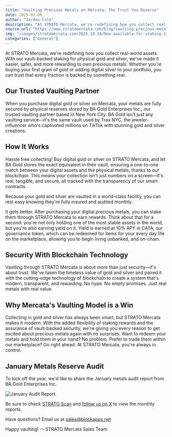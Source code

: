 ```yaml
---
title: "Vaulting Precious Metals on Mercata: The Trust You Deserve"
date: 2025-02-06
author: "Jordan Cole"
description: "At STRATO Mercata, we're redefining how you collect real-world assets. With our vault-backed staking for physical gold and silver, we've made it easier, safer, and more rewarding to own precious metals."
source_url: "https://www.stratomercata.com/blog/vaulting-precious-metals-on-mercata-the-trust-you-deserve"
img: "/images/stratomercata.com/2025.10.14/Now-available-for-staking-2-1024x576.jpg"
categories: ["General"]
---
```


At STRATO Mercata, we're redefining how you collect real-world assets. With our vault-backed staking for physical gold and silver, we've made it easier, safer, and more rewarding to own precious metals. Whether you're buying your first gram of gold or adding digital silver to your portfolio, you can trust that every fraction is backed by something real.

## Our Trusted Vaulting Partner

When you purchase digital gold or silver on Mercata, your metals are fully secured by physical reserves stored by BA Gold Enterprises Inc., our trusted vaulting partner based in New York City. BA Gold isn't just any vaulting service—it's the same vault used by Trax NYC, the jeweler-influencer who's captivated millions on TikTok with stunning gold and silver creations.

## How It Works

Hassle free collecting! Buy digital gold or silver on STRATO Mercata, and let BA Gold stores the exact equivalent in their vault, ensuring a one-to-one match between your digital assets and the physical metals, thanks to our blockchain. This means your collection isn't just numbers on a screen—it's real, tangible, and secure, all tracked with the transparency of our smart contracts. 

Because your gold and silver are vaulted in a world-class facility, you can rest easy knowing they're fully insured and audited monthly.

It gets better. After purchasing your digital precious metals, you can stake them through STRATO Mercata to earn rewards. Think about that for a second: you're not only holding one of the most stable assets in the world, but you're also earning yield on it. Yield is earned at 10% APY in CATA, our governance token, which can be redeemed for items for your every day life on the marketplace, allowing you to begin living unbanked, and on-chain.

## Security With Blockchain Technology

Vaulting through STRATO Mercata is about more than just security—it's about trust. We've taken the timeless value of gold and silver and paired it with the cutting-edge technology of blockchain to create a system that's modern, transparent, and rewarding. No hype. No empty promises. Just real metals with real value.

## Why Mercata's Vaulting Model is a Win

Collecting in gold and silver has always been smart, but STRATO Mercata makes it modern. With the added flexibility of staking rewards and the assurance of vault-backed security, we're giving you every reason to get excited about precious metals again with no surprises. Want to redeem your metals and hold them in your hand? No problem. Prefer to trade them within our marketplace? Go right ahead. At STRATO Mercata, you're always in control.

## January Metals Reserve Audit

To kick off the year, we'd like to share the January metals audit report from BA Gold Enterprises Inc.

![January Audit Report](/images/stratomercata.com/2025.10.14/IMG_8573-300x300.jpg)

Be sure to check [STRATO Scan](https://stratoscan.stratomercata.com/) and [follow us on X](https://x.com/mercatamarketpl) to view the monthly reports.

Have questions? Email us at sales@blockapps.net

Happy vaulting! — STRATO Mercata Sales Team
